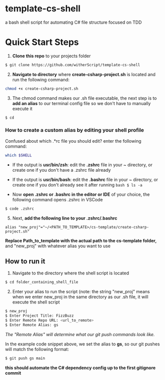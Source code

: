 # template-cs-shell
a bash shell script for automating C# file structure focused on TDD

# Quick Start Steps
1. **Clone this repo** to your projects folder

```bash
$ git clone https://github.com/witherScript/template-cs-shell
```
2. **Navigate to directory** where **create-csharp-project.sh** is located and run the following command:

```bash
chmod +x create-csharp-project.sh
```

3. The chmod command makes our .sh file executable, the next step is to **add an alias** to our terminal config file so we don't have to manually execute it
```bash
$ cd
```
### How to create a custom alias by editing your shell profile

Confused about which .*rc file you should edit? enter the following command:
```bash
which $SHELL
```
- If the output is **usr/bin/zsh**: edit the **.zshrc** file in your ~ directory, or create one if you don't have a .zshrc file already

- If the output is **usr/bin/bash**: edit the **.bashrc** file in your ~ directory, or create one if you don't already see it 
after running ```bash $ ls -a```

- Now **open .zshrc or  .bashrc in the editor or IDE** of your choice, the following command opens .zshrc in VSCode

```bash
$ code .zshrc
```

5. Next, **add the following line to your .zshrc/.bashrc**
```
alias "new_proj"="~/<PATH_TO_TEMPLATE>/cs-template/create-csharp-project.sh"
```

**Replace Path_to_template with the actual path to the cs-template folder,** and "new_proj" with whatever alias you want to use

## How to run it
1. Navigate to the directory where the shell script is located
  ```bash
$ cd folder_containing_shell_file
  ```
2. Enter your alias to run the script (note: the string "new_proj" means when we enter new_proj in the same directory as our .sh file, it will execute the shell script

```bash
$ new_proj
$ Enter Project Title: FizzBuzz
$ Enter Remote Repo URL: <url_to_remote>
$ Enter Remote Alias: gs
```
_The "Remote Alias" will determine what our git push commands look like._

In the example code snippet above, we set the alias to **gs**, so our git pushes will match the following format:

```bash
$ git push gs main
```

**this should automate the C# dependency config up to the first gitignore commit**

